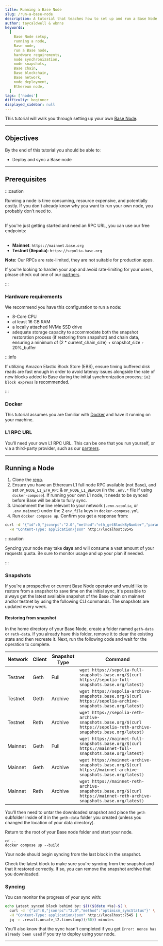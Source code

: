 ```yaml
---
title: Running a Base Node
slug: /run-a-base-node
description: A tutorial that teaches how to set up and run a Base Node.
author: taycaldwell & wbnns
keywords:
  [
    Base Node setup,
    running a node,
    Base node,
    run a Base node,
    hardware requirements,
    node synchronization,
    node snapshots,
    Base chain,
    Base blockchain,
    Base network,
    node deployment,
    Ethereum node,
  ]
tags: ['nodes']
difficulty: beginner
displayed_sidebar: null
---
```


This tutorial will walk you through setting up your own [Base Node].

---

## Objectives

By the end of this tutorial you should be able to:

- Deploy and sync a Base node

---

## Prerequisites

:::caution

Running a node is time consuming, resource expensive, and potentially costly. If you don't already know why you want to run your own node, you probably don't need to.
<br></br>

If you're just getting started and need an RPC URL, you can use our free endpoints:
<br></br>

- **Mainnet**: `https://mainnet.base.org`
- **Testnet (Sepolia)**: `https://sepolia.base.org`

**Note:** Our RPCs are rate-limited, they are not suitable for production apps.

If you're looking to harden your app and avoid rate-limiting for your users, please check out one of our [partners].

:::

### Hardware requirements

We recommend you have this configuration to run a node:

- 8-Core CPU
- at least 16 GB RAM
- a locally attached NVMe SSD drive
- adequate storage capacity to accommodate both the snapshot restoration process (if restoring from snapshot) and chain data, ensuring a minimum of (2 \* current_chain_size) + snapshot_size + 20%\_buffer

:::info

If utilizing Amazon Elastic Block Store (EBS), ensure timing buffered disk reads are fast enough in order to avoid latency issues alongside the rate of new blocks added to Base during the initial synchronization process; `io2 block express` is recommended.

:::

### Docker

This tutorial assumes you are familiar with [Docker] and have it running on your machine.

### L1 RPC URL

You'll need your own L1 RPC URL. This can be one that you run yourself, or via a third-party provider, such as our [partners].

---

## Running a Node

1. Clone the [repo].
2. Ensure you have an Ethereum L1 full node RPC available (not Base), and set `OP_NODE_L1_ETH_RPC` & `OP_NODE_L1_BEACON` (in the `.env.*` file if using `docker-compose`). If running your own L1 node, it needs to be synced before Base will be able to fully sync.
3. Uncomment the line relevant to your network (`.env.sepolia`, or `.env.mainnet`) under the 2 `env_file` keys in `docker-compose.yml`.
4. Run `docker compose up`. Confirm you get a response from:

```bash
curl -d '{"id":0,"jsonrpc":"2.0","method":"eth_getBlockByNumber","params":["latest",false]}' \
  -H "Content-Type: application/json" http://localhost:8545
```

:::caution

Syncing your node may take **days** and will consume a vast amount of your requests quota. Be sure to monitor usage and up your plan if needed.

:::

### Snapshots

If you're a prospective or current Base Node operator and would like to restore from a snapshot to save time on the initial sync, it's possible to always get the latest available snapshot of the Base chain on mainnet and/or testnet by using the following CLI commands. The snapshots are updated every week.

#### Restoring from snapshot

In the home directory of your Base Node, create a folder named `geth-data` or `reth-data`. If you already have this folder, remove it to clear the existing state and then recreate it. Next, run the following code and wait for the operation to complete.

| Network | Client | Snapshot Type | Command                                                                                                               |
| ------- | ------ | ------------- | --------------------------------------------------------------------------------------------------------------------- |
| Testnet | Geth   | Full          | `wget https://sepolia-full-snapshots.base.org/$(curl https://sepolia-full-snapshots.base.org/latest)`                 |
| Testnet | Geth   | Archive       | `wget https://sepolia-archive-snapshots.base.org/$(curl https://sepolia-archive-snapshots.base.org/latest)`           |
| Testnet | Reth   | Archive       | `wget https://sepolia-reth-archive-snapshots.base.org/$(curl https://sepolia-reth-archive-snapshots.base.org/latest)` |
| Mainnet | Geth   | Full          | `wget https://mainnet-full-snapshots.base.org/$(curl https://mainnet-full-snapshots.base.org/latest)`                 |
| Mainnet | Geth   | Archive       | `wget https://mainnet-archive-snapshots.base.org/$(curl https://mainnet-archive-snapshots.base.org/latest)`           |
| Mainnet | Reth   | Archive       | `wget https://mainnet-reth-archive-snapshots.base.org/$(curl https://mainnet-reth-archive-snapshots.base.org/latest)` |

You'll then need to untar the downloaded snapshot and place the `geth` subfolder inside of it in the `geth-data` folder you created (unless you changed the location of your data directory).

Return to the root of your Base node folder and start your node.

```
cd ..
docker compose up --build
```

Your node should begin syncing from the last block in the snapshot.

Check the latest block to make sure you're syncing from the snapshot and that it restored correctly. If so, you can remove the snapshot archive that you downloaded.

### Syncing

You can monitor the progress of your sync with:

```bash
echo Latest synced block behind by: $((($(date +%s)-$( \
  curl -d '{"id":0,"jsonrpc":"2.0","method":"optimism_syncStatus"}' \
  -H "Content-Type: application/json" http://localhost:7545 | \
  jq -r .result.unsafe_l2.timestamp))/60)) minutes
```

You'll also know that the sync hasn't completed if you get `Error: nonce has already been used` if you try to deploy using your node.

---

[docker]: https://www.docker.com/
[base node]: https://github.com/base-org/node
[repo]: https://github.com/base-org/node
[partners]: /docs/tools/node-providers
